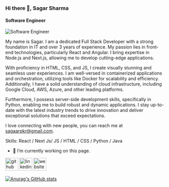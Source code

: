 ### Hi there 👋, Sagar Sharma
#### Software Engineer
![Software Engineer](https://github.com/sharmaSagar01/sharmaSagar01/blob/main/Software%20Engineer%20(1).png?raw=true)

My name is Sagar. I am a dedicated Full Stack Developer with a strong foundation in IT and over 3 years of experience. My passion lies in front-end technologies, particularly React and Angular. I bring expertise in Node.js and Next.js, allowing me to develop cutting-edge applications.

With proficiency in HTML, CSS, and JS, I create visually stunning and seamless user experiences. I am well-versed in containerized applications and orchestration, utilizing tools like Docker for scalability and efficiency. Additionally, I have a solid understanding of cloud infrastructure, including Google Cloud, AWS, Azure, and other leading platforms.

Furthermore, I possess server-side development skills, specifically in Python, enabling me to build robust and dynamic applications. I stay up-to-date with the latest industry trends to drive innovation and deliver exceptional solutions that exceed expectations.

I love connecting with new people, you can reach me at sagaarpkr@gmail.com.

Skills: React / Next Js/ JS / HTML / CSS / Python / Java 

- 🔭 I’m currently working on this page. 


[<img src='https://cdn.jsdelivr.net/npm/simple-icons@3.0.1/icons/github.svg' alt='github' height='40'>](https://github.com/sharmaSagar01)  [<img src='https://cdn.jsdelivr.net/npm/simple-icons@3.0.1/icons/linkedin.svg' alt='linkedin' height='40'>](https://www.linkedin.com/in/sagarsharma01/)  [<img src='https://cdn.jsdelivr.net/npm/simple-icons@3.0.1/icons/icloud.svg' alt='website' height='40'>](www.sagarsharma6462.com.np)  













[![Anurag's GitHub stats](https://github-readme-stats.vercel.app/api?username=sharmaSagar01)](https://github.com/anuraghazra/github-readme-stats)


